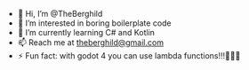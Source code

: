 - 👋 Hi, I’m @TheBerghild
- 👀 I’m interested in boring boilerplate code
- 🌱 I’m currently learning C# and Kotlin
- 📫 Reach me at theberghild@gmail.com
- ⚡ Fun fact: with godot 4 you can use lambda functions!!!🎉🎉🎉

<!---
TheBerghild/TheBerghild is a ✨ special ✨ repository because its `README.md` (this file) appears on your GitHub profile.
You can click the Preview link to take a look at your changes.
--->
